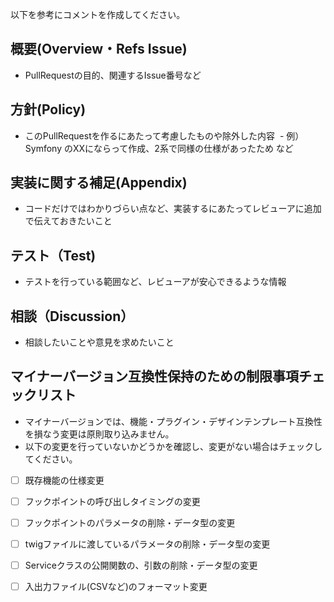 以下を参考にコメントを作成してください。

## 概要(Overview・Refs Issue)
+ PullRequestの目的、関連するIssue番号など

## 方針(Policy)
+ このPullRequestを作るにあたって考慮したものや除外した内容
  - 例）Symfony のXXにならって作成、2系で同様の仕様があったため など

## 実装に関する補足(Appendix)
+ コードだけではわかりづらい点など、実装するにあたってレビューアに追加で伝えておきたいこと

## テスト（Test)
+ テストを行っている範囲など、レビューアが安心できるような情報

## 相談（Discussion）
+ 相談したいことや意見を求めたいこと

## マイナーバージョン互換性保持のための制限事項チェックリスト
+ マイナーバージョンでは、機能・プラグイン・デザインテンプレート互換性を損なう変更は原則取り込みません。
+ 以下の変更を行っていないかどうかを確認し、変更がない場合はチェックしてください。

- [ ] 既存機能の仕様変更
- [ ] フックポイントの呼び出しタイミングの変更
- [ ] フックポイントのパラメータの削除・データ型の変更
- [ ] twigファイルに渡しているパラメータの削除・データ型の変更
- [ ] Serviceクラスの公開関数の、引数の削除・データ型の変更
- [ ] 入出力ファイル(CSVなど)のフォーマット変更



